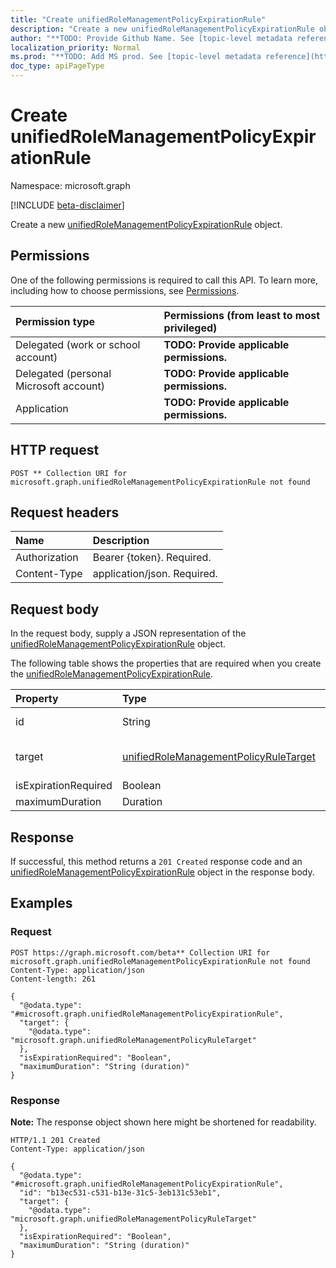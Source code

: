 ```yaml
---
title: "Create unifiedRoleManagementPolicyExpirationRule"
description: "Create a new unifiedRoleManagementPolicyExpirationRule object."
author: "**TODO: Provide Github Name. See [topic-level metadata reference](https://msgo.azurewebsites.net/add/document/guidelines/metadata.html#topic-level-metadata)**"
localization_priority: Normal
ms.prod: "**TODO: Add MS prod. See [topic-level metadata reference](https://msgo.azurewebsites.net/add/document/guidelines/metadata.html#topic-level-metadata)**"
doc_type: apiPageType
---
```


# Create unifiedRoleManagementPolicyExpirationRule
Namespace: microsoft.graph

[!INCLUDE [beta-disclaimer](../../includes/beta-disclaimer.md)]

Create a new [unifiedRoleManagementPolicyExpirationRule](../resources/unifiedrolemanagementpolicyexpirationrule.md) object.

## Permissions
One of the following permissions is required to call this API. To learn more, including how to choose permissions, see [Permissions](/graph/permissions-reference).

|Permission type|Permissions (from least to most privileged)|
|:---|:---|
|Delegated (work or school account)|**TODO: Provide applicable permissions.**|
|Delegated (personal Microsoft account)|**TODO: Provide applicable permissions.**|
|Application|**TODO: Provide applicable permissions.**|

## HTTP request

<!-- {
  "blockType": "ignored"
}
-->
``` http
POST ** Collection URI for microsoft.graph.unifiedRoleManagementPolicyExpirationRule not found
```

## Request headers
|Name|Description|
|:---|:---|
|Authorization|Bearer {token}. Required.|
|Content-Type|application/json. Required.|

## Request body
In the request body, supply a JSON representation of the [unifiedRoleManagementPolicyExpirationRule](../resources/unifiedrolemanagementpolicyexpirationrule.md) object.

The following table shows the properties that are required when you create the [unifiedRoleManagementPolicyExpirationRule](../resources/unifiedrolemanagementpolicyexpirationrule.md).

|Property|Type|Description|
|:---|:---|:---|
|id|String|**TODO: Add Description** Inherited from [entity](../resources/entity.md)|
|target|[unifiedRoleManagementPolicyRuleTarget](../resources/unifiedrolemanagementpolicyruletarget.md)|**TODO: Add Description** Inherited from [unifiedRoleManagementPolicyRule](../resources/unifiedrolemanagementpolicyrule.md)|
|isExpirationRequired|Boolean|**TODO: Add Description**|
|maximumDuration|Duration|**TODO: Add Description**|



## Response

If successful, this method returns a `201 Created` response code and an [unifiedRoleManagementPolicyExpirationRule](../resources/unifiedrolemanagementpolicyexpirationrule.md) object in the response body.

## Examples

### Request
<!-- {
  "blockType": "request",
  "name": "create_unifiedrolemanagementpolicyexpirationrule_from_"
}
-->
``` http
POST https://graph.microsoft.com/beta** Collection URI for microsoft.graph.unifiedRoleManagementPolicyExpirationRule not found
Content-Type: application/json
Content-length: 261

{
  "@odata.type": "#microsoft.graph.unifiedRoleManagementPolicyExpirationRule",
  "target": {
    "@odata.type": "microsoft.graph.unifiedRoleManagementPolicyRuleTarget"
  },
  "isExpirationRequired": "Boolean",
  "maximumDuration": "String (duration)"
}
```


### Response
**Note:** The response object shown here might be shortened for readability.
<!-- {
  "blockType": "response",
  "truncated": true,
  "@odata.type": "microsoft.graph.unifiedRoleManagementPolicyExpirationRule"
}
-->
``` http
HTTP/1.1 201 Created
Content-Type: application/json

{
  "@odata.type": "#microsoft.graph.unifiedRoleManagementPolicyExpirationRule",
  "id": "b13ec531-c531-b13e-31c5-3eb131c53eb1",
  "target": {
    "@odata.type": "microsoft.graph.unifiedRoleManagementPolicyRuleTarget"
  },
  "isExpirationRequired": "Boolean",
  "maximumDuration": "String (duration)"
}
```

